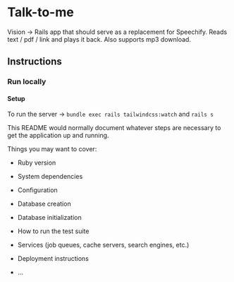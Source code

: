 # Talk-to-me
Vision -> Rails app that should serve as a replacement for Speechify. Reads text / pdf / link and plays it back. Also supports mp3 download.  

## Instructions
### Run locally
#### Setup

To run the server -> `bundle exec rails tailwindcss:watch` and `rails s`

This README would normally document whatever steps are necessary to get the
application up and running.

Things you may want to cover:

* Ruby version

* System dependencies

* Configuration

* Database creation

* Database initialization

* How to run the test suite

* Services (job queues, cache servers, search engines, etc.)

* Deployment instructions

* ...
